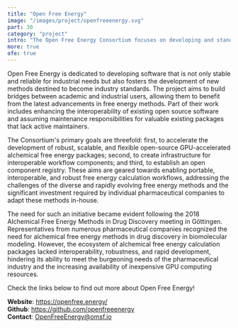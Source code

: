 ```yaml
---
title: "Open Free Energy"
image: "/images/project/openfreeenergy.svg"
part: 30
category: "project"
intro: "The Open Free Energy Consortium focuses on developing and standardizing advanced, interoperable alchemical free energy tools for biomolecular modeling."
more: true
ofe: true
---
```


Open Free Energy is dedicated to developing software that is not only stable and reliable for industrial needs but also fosters the development of new methods destined to become industry standards. The project aims to build bridges between academic and industrial users, allowing them to benefit from the latest advancements in free energy methods. Part of their work includes enhancing the interoperability of existing open source software and assuming maintenance responsibilities for valuable existing packages that lack active maintainers.

The Consortium's primary goals are threefold: first, to accelerate the development of robust, scalable, and flexible open-source GPU-accelerated alchemical free energy packages; second, to create infrastructure for interoperable workflow components; and third, to establish an open component registry. These aims are geared towards enabling portable, interoperable, and robust free energy calculation workflows, addressing the challenges of the diverse and rapidly evolving free energy methods and the significant investment required by individual pharmaceutical companies to adapt these methods in-house.

The need for such an initiative became evident following the 2018 Alchemical Free Energy Methods in Drug Discovery meeting in Göttingen. Representatives from numerous pharmaceutical companies recognized the need for alchemical free energy methods in drug discovery in biomolecular modeling. However, the ecosystem of alchemical free energy calculation packages lacked interoperability, robustness, and rapid development, hindering its ability to meet the burgeoning needs of the pharmaceutical industry and the increasing availability of inexpensive GPU computing resources.

Check the links below to find out more about Open Free Energy!

**Website**: <https://openfree.energy/>  
**Github**: <https://github.com/openfreeenergy>  
**Contact**: <OpenFreeEnergy@omsf.io>
